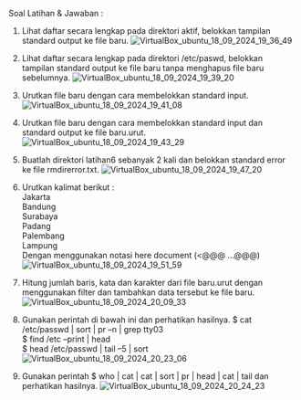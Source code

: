 Soal Latihan & Jawaban :

1.	Lihat daftar secara lengkap pada direktori aktif, belokkan tampilan standard output ke file baru.
![VirtualBox_ubuntu_18_09_2024_19_36_49](https://github.com/user-attachments/assets/f39375eb-c5c4-4867-a557-4a8afe89261c)

2.	Lihat daftar secara lengkap pada direktori /etc/paswd, belokkan tampilan standard output ke file baru tanpa menghapus file baru sebelumnya.
![VirtualBox_ubuntu_18_09_2024_19_39_20](https://github.com/user-attachments/assets/7d81b57e-0b55-454b-8665-73aa1aec8fc8)

3.	Urutkan file baru dengan cara membelokkan standard input.
![VirtualBox_ubuntu_18_09_2024_19_41_08](https://github.com/user-attachments/assets/e9fca5a2-a292-4bc7-9a77-85586c37f985)


4.	Urutkan file baru dengan cara membelokkan standard input dan standard output ke file baru.urut.
![VirtualBox_ubuntu_18_09_2024_19_43_29](https://github.com/user-attachments/assets/d4fbadca-6cde-458b-a294-1a4803944af6)


5.	Buatlah direktori latihan6 sebanyak 2 kali dan belokkan standard error ke file rmdirerror.txt.
![VirtualBox_ubuntu_18_09_2024_19_47_20](https://github.com/user-attachments/assets/7dba5e86-8f5a-4ce1-9b94-45e5736993a5)


6.	Urutkan kalimat berikut :  
Jakarta  
Bandung  
Surabaya  
Padang  
Palembang  
Lampung  
Dengan menggunakan notasi here document (<@@@ …@@@)  
![VirtualBox_ubuntu_18_09_2024_19_51_59](https://github.com/user-attachments/assets/0872a895-02a8-490a-a6e4-6440f0104e58)


7.	Hitung jumlah baris, kata dan karakter dari file baru.urut dengan menggunakan filter dan tambahkan data tersebut ke file baru.
![VirtualBox_ubuntu_18_09_2024_20_09_33](https://github.com/user-attachments/assets/9ea395a6-a5d7-4f84-b865-57054f060233)


8.	Gunakan perintah di bawah ini dan perhatikan hasilnya. 
$ cat /etc/passwd | sort | pr –n | grep tty03  
$ find /etc –print | head  
$ head /etc/passwd | tail –5 | sort  
![VirtualBox_ubuntu_18_09_2024_20_23_06](https://github.com/user-attachments/assets/d1ee1f96-a543-4075-ad9a-9e1d76f309fe)


9.	Gunakan perintah $ who | cat | cat | sort | pr | head | cat | tail dan perhatikan hasilnya.
![VirtualBox_ubuntu_18_09_2024_20_24_23](https://github.com/user-attachments/assets/5fbfde74-633b-455f-9bd0-910398bd5c13)
